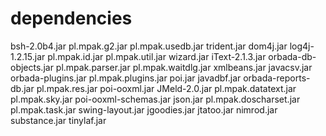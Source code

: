 # dependencies

bsh-2.0b4.jar                            pl.mpak.g2.jar       pl.mpak.usedb.jar      trident.jar
dom4j.jar        log4j-1.2.15.jar        pl.mpak.id.jar       pl.mpak.util.jar       wizard.jar
iText-2.1.3.jar  orbada-db-objects.jar   pl.mpak.parser.jar   pl.mpak.waitdlg.jar    xmlbeans.jar
javacsv.jar      orbada-plugins.jar      pl.mpak.plugins.jar  poi.jar
javadbf.jar      orbada-reports-db.jar   pl.mpak.res.jar      poi-ooxml.jar
JMeld-2.0.jar    pl.mpak.datatext.jar    pl.mpak.sky.jar      poi-ooxml-schemas.jar
json.jar         pl.mpak.doscharset.jar  pl.mpak.task.jar     swing-layout.jar
jgoodies.jar  jtatoo.jar  nimrod.jar  substance.jar  tinylaf.jar
